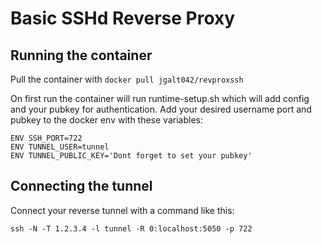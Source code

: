 # Basic SSHd Reverse Proxy

## Running the container

Pull the container with 
```docker pull jgalt042/revproxssh```

On first run the container will run runtime-setup.sh which will add config and your pubkey for authentication.
Add your desired username port and pubkey to the docker env with these variables:
```
ENV SSH_PORT=722
ENV TUNNEL_USER=tunnel
ENV TUNNEL_PUBLIC_KEY='Dont forget to set your pubkey'
```

## Connecting the tunnel

Connect your reverse tunnel with a command like this:

```ssh -N -T 1.2.3.4 -l tunnel -R 0:localhost:5050 -p 722```
